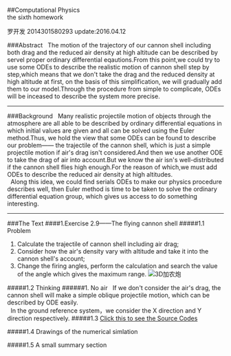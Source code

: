 ##Computational Physics<br/>the sixth homework

罗开发   2014301580293  update:2016.04.12

###Abstract
&nbsp;&nbsp;The motion of the trajectory of our cannon shell including both drag and the reduced air density at high altitude can be described by servel proper ordinary differential eqautions.From this point,we could try to use some ODEs to describe the realistic motion of cannon shell step by step,which means that we don't take the drag and the reduced density at high altitude at first, on the basis of this simplification, we will gradually add them to our model.Through the procedure from simple to complicate, ODEs will be inceased to describe the system more precise.

---------------

###Background
&nbsp;&nbsp;Many realistic projectile motion of objects through the atmosphere are all able to be described by ordinary differential equations in which initial values are given and all can be solved using the Euler method.Thus, we hold the view that some ODEs can be found to describe our problem—— the trajectile of the cannon shell, which is just a simple projectile motion if air's drag isn't considered.And then we use another ODE to take the drag of air into account.But we know the air isn's well-distributed if the cannon shell flies high enough.For the reason of which,we must add ODEs to describe the reduced air density at high altitudes.<br/>
&nbsp;&nbsp;Along this idea, we could find serials ODEs to make our physics procedure describes well, then Euler method is time to be taken to solve the ordinary differential equation group, which gives us access to do something interesting.


-----------------

###The Text
####1.Exercise 2.9——The flying cannon shell
#####1.1 Problem
1. Calculate the trajectile of cannon shell including air drag;
2. Consider how the air's density vary with altitude and take it into the cannon shell's account;
3. Change the firing angles, perform the calculation and search the value of the angle which gives the maximum range.
![3D加农炮](http://img4.imgtn.bdimg.com/it/u=1572546651,2797399049&fm=21&gp=0.jpg)

#####1.2 Thinking
######1. No air
&nbsp;&nbsp;If we don't consider the air's drag, the cannon shell will make a simple oblique projectile motion, which can be described by ODE easily.<br/>
&nbsp;&nbsp;In the ground reference system，we consider the X direction and Y direction respectively.
#####1.3 [Click this to see the Source Codes]()

#####1.4 Drawings of the numerical simlation

#####1.5 A small summary section

